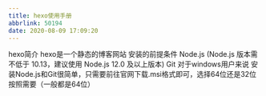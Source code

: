 ```yaml
---
title: hexo使用手册
abbrlink: 50194
date: 2020-08-09 17:09:20
---
```

hexo简介
hexo是一个静态的博客网站
安装的前提条件
Node.js (Node.js 版本需不低于 10.13，建议使用 Node.js 12.0 及以上版本)
Git
对于windows用户来说
安装Node.js和Git很简单，只需要前往官网下载.msi格式即可，选择64位还是32位按照需要（一般都是64位）
